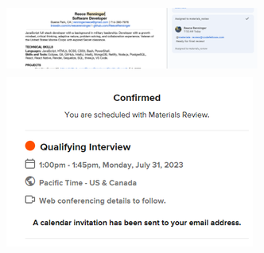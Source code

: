 ![Alt text](../imgs/CAPResumeSubmission.png)




![Alt text](<../imgs/Screenshot 2023-07-19 115542.png>)
